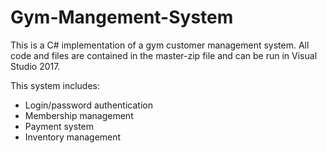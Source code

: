 # Gym-Mangement-System
This is a C# implementation of a gym customer management system. All code and files are contained in the master-zip file and can be run in Visual Studio 2017.

This system includes:
* Login/password authentication
* Membership management
* Payment system
* Inventory management
